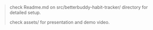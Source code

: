 > check Readme.md on src/betterbuddy-habit-tracker/ directory for detailed setup.
>
> check assets/ for presentation and demo video.
